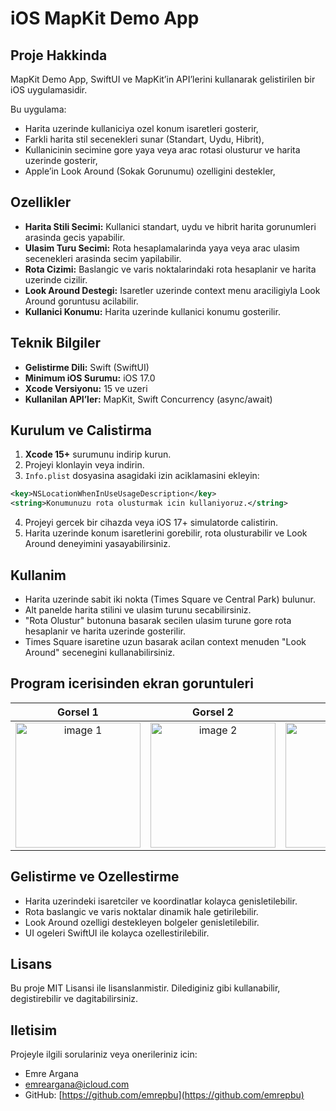 # iOS MapKit Demo App

## Proje Hakkinda

MapKit Demo App, SwiftUI ve MapKit’in API’lerini kullanarak gelistirilen bir iOS uygulamasidir.

Bu uygulama:

* Harita uzerinde kullaniciya ozel konum isaretleri gosterir,
* Farkli harita stil secenekleri sunar (Standart, Uydu, Hibrit),
* Kullanicinin secimine gore yaya veya arac rotasi olusturur ve harita uzerinde gosterir,
* Apple’in Look Around (Sokak Gorunumu) ozelligini destekler,

## Ozellikler

* **Harita Stili Secimi:** Kullanici standart, uydu ve hibrit harita gorunumleri arasinda gecis yapabilir.
* **Ulasim Turu Secimi:** Rota hesaplamalarinda yaya veya arac ulasim secenekleri arasinda secim yapilabilir.
* **Rota Cizimi:** Baslangic ve varis noktalarindaki rota hesaplanir ve harita uzerinde cizilir.
* **Look Around Destegi:** Isaretler uzerinde context menu araciligiyla Look Around goruntusu acilabilir.
* **Kullanici Konumu:** Harita uzerinde kullanici konumu gosterilir.

## Teknik Bilgiler

* **Gelistirme Dili:** Swift (SwiftUI)
* **Minimum iOS Surumu:** iOS 17.0
* **Xcode Versiyonu:** 15 ve uzeri
* **Kullanilan API’ler:** MapKit, Swift Concurrency (async/await)

## Kurulum ve Calistirma

1. **Xcode 15+** surumunu indirip kurun.
2. Projeyi klonlayin veya indirin.
3. `Info.plist` dosyasina asagidaki izin aciklamasini ekleyin:

```xml
<key>NSLocationWhenInUseUsageDescription</key>
<string>Konumunuzu rota olusturmak icin kullaniyoruz.</string>
```

4. Projeyi gercek bir cihazda veya iOS 17+ simulatorde calistirin.
5. Harita uzerinde konum isaretlerini gorebilir, rota olusturabilir ve Look Around deneyimini yasayabilirsiniz.

## Kullanim

* Harita uzerinde sabit iki nokta (Times Square ve Central Park) bulunur.
* Alt panelde harita stilini ve ulasim turunu secabilirsiniz.
* "Rota Olustur" butonuna basarak secilen ulasim turune gore rota hesaplanir ve harita uzerinde gosterilir.
* Times Square isaretine uzun basarak acilan context menuden "Look Around" secenegini kullanabilirsiniz.

## Program icerisinden ekran goruntuleri

| Gorsel 1 | Gorsel 2 | Gorsel 3 | Gorsel 4 |
|:-------------------------------------:|:-------------------------------------:|:-------------------------------------:|:-------------------------------------:|
| <img width="200" alt="image 1" src="https://github.com/user-attachments/assets/0703cdf6-9fc9-45f7-b8e6-fa43178febc8" /> | <img width="200" alt="image 2" src="https://github.com/user-attachments/assets/1ca7dfb1-3d9d-45b2-a38c-07f0d90ad983" /> | <img width="200" alt="image 3" src="https://github.com/user-attachments/assets/84e99ea5-b810-4c95-a403-b6e85ee6a219" /> | <img width="200" alt="image 4" src="https://github.com/user-attachments/assets/25675a9c-5fb3-457b-b6a6-a5e5f5950cce" />|

## Gelistirme ve Ozellestirme

* Harita uzerindeki isaretciler ve koordinatlar kolayca genisletilebilir.
* Rota baslangic ve varis noktalar dinamik hale getirilebilir.
* Look Around ozelligi destekleyen bolgeler genisletilebilir.
* UI ogeleri SwiftUI ile kolayca ozellestirilebilir.

## Lisans

Bu proje MIT Lisansi ile lisanslanmistir. Dilediginiz gibi kullanabilir, degistirebilir ve dagitabilirsiniz.

## Iletisim

Projeyle ilgili sorulariniz veya onerileriniz icin:

* Emre Argana
* [emreargana@icloud.com](mailto:emreargana@icloud.com)
* GitHub: [https://github.com/emrepbu](https://github.com/emrepbu)


